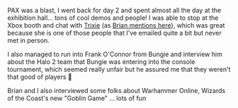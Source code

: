 PAX was a blast, I went back for day 2 and spent almost all the day at the exhibition hall... tons of cool demos and people! I was able to stop at the Xbox booth and chat with [Trixie](http://www.xbox.com/en-US/community/personality/trixie/default.htm) (as [Brian mentions here](http://brianjo.spaces.live.com/blog/)), which was great because she is one of those people that I've emailed quite a bit but never met in person.

I also managed to run into Frank O'Connor from Bungie and interview him about the Halo 2 team that Bungie was entering into the console tournament, which seemed really unfair but he assured me that they weren't that good of players 🙂

Brian and I also interviewed some folks about Warhammer Online, Wizards of the Coast's new "Goblin Game" ... lots of fun